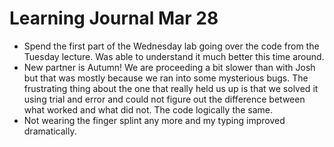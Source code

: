 <h1>Learning Journal Mar 28</h1>
<ul>
<li>Spend the first part of the Wednesday lab going over the code from the Tuesday lecture.  Was able to understand it much better this time around.</li>
<li>New partner is Autumn!  We are proceeding a bit slower than with Josh but that was mostly because we ran into some mysterious bugs.  The frustrating thing about the one that really held us up is that we solved it using trial and error and could not figure out the difference between what worked and what did not.  The code logically the same.</li>
<li>Not wearing the finger splint any more and my typing improved dramatically.</li>
</ul>